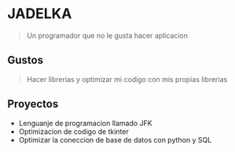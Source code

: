 # JADELKA
> Un programador que no le gusta hacer aplicacion
## Gustos
> Hacer librerias y optimizar mi codigo con mis propias librerias

## Proyectos
- Lenguanje de programacion llamado JFK
- Optimizacion de codigo de tkinter
- Optimizar la coneccion de base de datos con python y SQL



<!---
THEJADELKAFP/THEJADELKAFP is a ✨ special ✨ repository because its `README.md` (this file) appears on your GitHub profile.
You can click the Preview link to take a look at your changes.
--->
